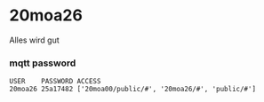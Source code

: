 # 20moa26

Alles wird gut

### mqtt password

```
USER    PASSWORD ACCESS
20moa26 25a17482 ['20moa00/public/#', '20moa26/#', 'public/#']

```
